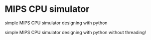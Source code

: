 # MIPS CPU simulator

simple MIPS CPU simulator designing with python
 
simple MIPS CPU simulator designing with python without threading!
